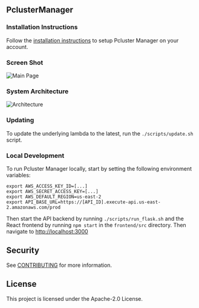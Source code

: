## PclusterManager

### Installation Instructions

Follow the [installation instructions](https://github.com/aws-samples/pcluster-manager/blob/main/install/README.md) to setup Pcluster Manager on your account.

### Screen Shot

![Main Page](https://github.com/aws-samples/pcluster-manager/blob/main/install/main-page.png)

### System Architecture

![Architecture](https://github.com/aws-samples/pcluster-manager/blob/main/install/architecture.png)

### Updating

To update the underlying lambda to the latest, run the `./scripts/update.sh` script.

### Local Development

To run Pcluster Manager locally, start by setting the following environment variables:
```
export AWS_ACCESS_KEY_ID=[...]
export AWS_SECRET_ACCESS_KEY=[...]
export AWS_DEFAULT_REGION=us-east-2
export API_BASE_URL=https://[API_ID].execute-api.us-east-2.amazonaws.com/prod
```

Then start the API backend by running `./scripts/run_flask.sh` and the React frontend by running `npm start` in the `frontend/src` directory. Then navigate to [http://localhost:3000](http://localhost:3000)

## Security

See [CONTRIBUTING](CONTRIBUTING.md#security-issue-notifications) for more information.

## License

This project is licensed under the Apache-2.0 License.

